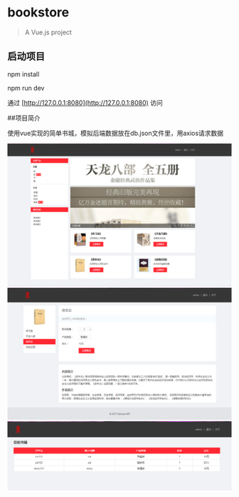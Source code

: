 # bookstore

> A Vue.js project

## 启动项目

npm install

npm run dev

通过 [http://127.0.0.1:8080](http://127.0.0.1:8080) 访问

##项目简介

使用vue实现的简单书城，模拟后端数据放在db.json文件里，用axios请求数据

![截图](./screenshots/1.png)
![截图](./screenshots/2.png)
![截图](./screenshots/3.png)


